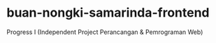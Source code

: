 # buan-nongki-samarinda-frontend
Progress I (Independent Project Perancangan &amp; Pemrograman Web)
